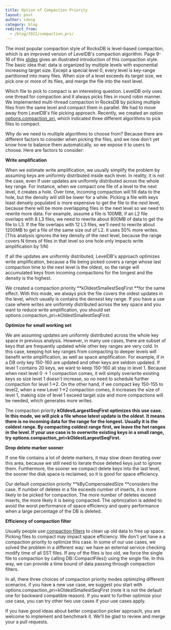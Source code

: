 ```yaml
---
title: Option of Compaction Priority
layout: post
author: sdong
category: blog
redirect_from:
  - /blog/2921/compaction_pri/
---
```


The most popular compaction style of RocksDB is level-based compaction, which is an improved version of LevelDB's compaction algorithm. Page 9- 16 of this [slides](https://github.com/facebook/rocksdb/blob/gh-pages/talks/2015-09-29-HPTS-Siying-RocksDB.pdf) gives an illustrated introduction of this compaction style. The basic idea that: data is organized by multiple levels with exponential increasing target size. Except a special level 0, every level is key-range partitioned into many files. When size of a level exceeds its target size, we pick one or more of its files, and merge the file into the next level.

Which file to pick to compact is an interesting question. LevelDB only uses one thread for compaction and it always picks files in round robin manner. We implemented multi-thread compaction in RocksDB by picking multiple files from the same level and compact them in parallel. We had to move away from LevelDB's file picking approach. Recently, we created an option [options.compaction_pri](https://github.com/facebook/rocksdb/blob/d6c838f1e130d8860407bc771fa6d4ac238859ba/include/rocksdb/options.h#L83-L93), which indicated three different algorithms to pick files to compact.

Why do we need to multiple algorithms to choose from? Because there are different factors to consider when picking the files, and we now don't yet know how to balance them automatically, so we expose it to users to choose. Here are factors to consider:

**Write amplification**

When we estimate write amplification, we usually simplify the problem by assuming keys are uniformly distributed inside each level. In reality, it is not the case, even if user updates are uniformly distributed across the whole key range. For instance, when we compact one file of a level to the next level, it creates a hole. Over time, incoming compaction will fill data to the hole, but the density will still be lower for a while. Picking a file with keys least densely populated is more expensive to get the file to the next level, because there will be more overlapping files in the next level so we need to rewrite more data. For example, assume a file is 100MB, if an L2 file overlaps with 8 L3 files, we need to rewrite about 800MB of data to get the file to L3. If the file overlaps with 12 L3 files, we'll need to rewrite about 1200MB to get a file of the same size out of L2. It uses 50% more writes. (This analysis ignores the key density of the next level, because the range covers N times of files in that level so one hole only impacts write amplification by 1/N)

If all the updates are uniformly distributed, LevelDB's approach optimizes write amplification, because a file being picked covers a range whose last compaction time to the next level is the oldest, so the range will accumulated keys from incoming compactions for the longest and the density is the highest.

We created a compaction priority **kOldestSmallestSeqFirst **for the same effect. With this mode, we always pick the file covers the oldest updates in the level, which usually is contains the densest key range. If you have a use case where writes are uniformly distributed across the key space and you want to reduce write amplification, you should set options.compaction_pri=kOldestSmallestSeqFirst.

**Optimize for small working set**

We are assuming updates are uniformly distributed across the whole key space in previous analysis. However, in many use cases, there are subset of keys that are frequently updated while other key ranges are very cold. In this case, keeping hot key ranges from compacting to deeper levels will benefit write amplification, as well as space amplification. For example, if in a DB only key 150-160 are updated and other keys are seldom updated. If level 1 contains 20 keys, we want to keep 150-160 all stay in level 1. Because when next level 0 -> 1 compaction comes, it will simply overwrite existing keys so size level 1 doesn't increase, so no need to schedule further compaction for level 1->2. On the other hand, if we compact key 150-155 to level2, when a new Level 1->2 compaction comes, it increases the size of level 1, making size of level 1 exceed target size and more compactions will be needed, which generates more writes.

The compaction priority **kOldestLargestSeqFirst **optimizes this use case. In this mode, we will pick a file whose latest update is the oldest. It means there is no incoming data for the range for the longest. Usually it is the coldest range. By compacting coldest range first, we leave the hot ranges in the level. If your use case is to overwrite existing keys in a small range, try options.compaction_pri=kOldestLargestSeqFirst**.**

**Drop delete marker sooner**

If one file contains a lot of delete markers, it may slow down iterating over this area, because we still need to iterate those deleted keys just to ignore them. Furthermore, the sooner we compact delete keys into the last level, the sooner the disk space is reclaimed, so it is good for space efficiency.

Our default compaction priority **kByCompensatedSize **considers the case. If number of deletes in a file exceeds number of inserts, it is more likely to be picked for compaction. The more number of deletes exceed inserts, the more likely it is being compacted. The optimization is added to avoid the worst performance of space efficiency and query performance when a large percentage of the DB is deleted.

**Efficiency of compaction filter**

Usually people use [compaction filters](https://github.com/facebook/rocksdb/blob/v4.1/include/rocksdb/options.h#L201-L226) to clean up old data to free up space. Picking files to compact may impact space efficiency. We don't yet have a a compaction priority to optimize this case. In some of our use cases, we solved the problem in a different way: we have an external service checking modify time of all SST files. If any of the files is too old, we force the single file to compaction by calling DB::CompactFiles() using the single file. In this way, we can provide a time bound of data passing through compaction filters.


In all, there three choices of compaction priority modes optimizing different scenarios. if you have a new use case, we suggest you start with options.compaction_pri=kOldestSmallestSeqFirst (note it is not the default one for backward compatible reason). If you want to further optimize your use case, you can try other two use cases if your use cases apply.

If you have good ideas about better compaction picker approach, you are welcome to implement and benchmark it. We'll be glad to review and merge your a pull requests.
